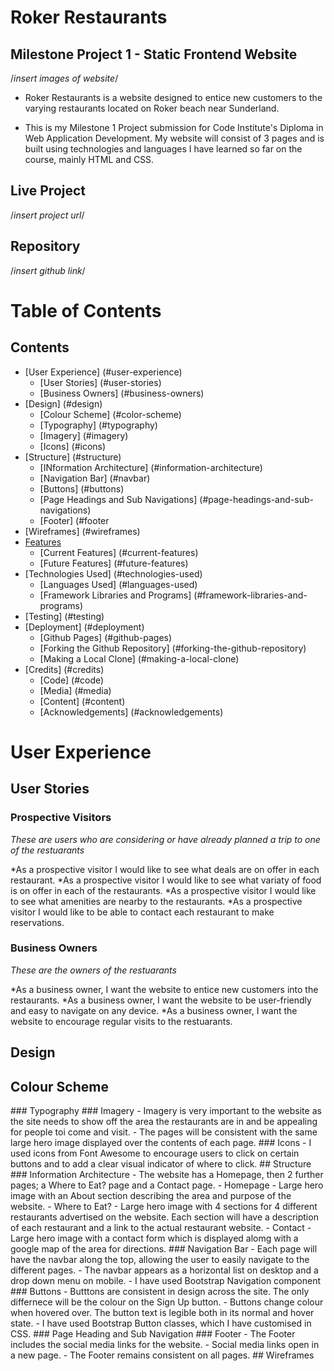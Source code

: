 # Roker Restaurants

## Milestone Project 1 - Static Frontend Website

/*insert images of website*/

* Roker Restaurants is a website designed to entice new customers to the varying restaurants located on Roker beach near Sunderland.

* This is my Milestone 1 Project submission for Code Institute's Diploma in Web Application Development. My website will consist of 3 pages and is built using technologies and languages I have learned so far on the course, mainly HTML and CSS.

## Live Project

/*insert project url*/

## Repository

/*insert github link*/

# Table of Contents

## Contents

* [User Experience] (#user-experience)
  * [User Stories] (#user-stories)
  * [Business Owners] (#business-owners)
* [Design] (#design)
  * [Colour Scheme] (#color-scheme)
  * [Typography] (#typography)
  * [Imagery] (#imagery)
  * [Icons] (#icons)
* [Structure] (#structure)
  * [INformation Architecture] (#information-architecture)
  * [Navigation Bar] (#navbar)
  * [Buttons] (#buttons)
  * [Page Headings and Sub Navigations] (#page-headings-and-sub-navigations)
  * [Footer] (#footer
* [Wireframes] (#wireframes)
* [Features](#features)
  * [Current Features] (#current-features)
  * [Future Features] (#future-features)
* [Technologies Used] (#technologies-used)
  * [Languages Used] (#languages-used)
  * [Framework Libraries and Programs] (#framework-libraries-and-programs)
* [Testing] (#testing)
* [Deployment] (#deployment)
  * [Github Pages] (#github-pages)
  * [Forking the Github Repository] (#forking-the-github-repository)
  * [Making a Local Clone] (#making-a-local-clone)
* [Credits] (#credits)
  * [Code] (#code)
  * [Media] (#media)
  * [Content] (#content)
  * [Acknowledgements] (#acknowledgements)

# User Experience

## User Stories

### Prospective Visitors

*These are users who are considering or have already planned a trip to one of the restuarants*

*As a prospective visitor I would like to see what deals are on offer in each restaurant.
*As a prospective visitor I would like to see what variaty of food is on offer in each of the restaurants.
*As a prospective visitor I would like to see what amenities are nearby to the restaurants.
*As a prospective visitor I would like to be able to contact each restaurant to make reservations.

### Business Owners

*These are the owners of the restuarants*

*As a business owner, I want the website to entice new customers into the restaurants.
*As a business owner, I want the website to be user-friendly and easy to navigate on any device.
*As a business owner, I want the website to encourage regular visits to the restuarants.

## Design

## Colour Scheme

<!--- Insert image of colour schemes ---!>

<!--- Insert reasoning for choosing colour scheme ---!>

### Typography

<!--- choose font and why ---!>

### Imagery

- Imagery is very important to the website as the site needs to show off the area the restaurants are in and be appealing for people toi come and visit.

- The pages will be consistent with the same large hero image displayed over the contents of each page.

### Icons

- I used icons from Font Awesome to encourage users to click on certain buttons and to add a clear visual indicator of where to click.

## Structure
### Information Architecture
- The website has a Homepage, then 2 further pages; a Where to Eat? page and a Contact page.
    - Homepage - Large hero image with an About section describing the area and purpose of the website.
    - Where to Eat? - Large hero image with 4 sections for 4 different restaurants advertised on the website. Each section will have a description of each restaurant and a link to the actual restaurant website.
    - Contact - Large hero image with a contact form which is displayed alomg with a google map of the area for directions.

### Navigation Bar
- Each page will have the navbar along the top, allowing the user to easily navigate to the different pages.
- The navbar appears as a horizontal list on desktop and a drop down menu on mobile.
- I have used Bootstrap Navigation component <!---insert what i have changed and why---!>

<!--- insert image of navbar for desktop ---!>
<!--- insert image of navbar on mobile ---!>

### Buttons
- Butttons are consistent in design across the site. The only differnece will be the colour on the Sign Up button.
- Buttons change colour when hovered over. The button text is legible both in its normal and hover state.
- I have used Bootstrap Button classes, which I have customised in CSS.
  <!--- insert image of button normally ---!>
  <!--- insert image of button changed ---!>

### Page Heading and Sub Navigation

<!--- insert description of headings and sub navs when I have decided ---!>

### Footer
- The Footer includes the social media links for the website.
- Social media links open in a new page.
- The Footer remains consistent on all pages.

<!--- insert images of Footer ---!>

## Wireframes
  <!--- insert wireframes in pdf format ---!>
